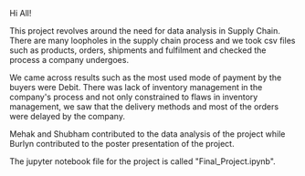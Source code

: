 Hi All!

This project revolves around the need for data analysis in Supply Chain. There are many loopholes in the supply chain process and we took csv files such as products, orders, shipments and fulfilment and checked the process a company undergoes.

We came across results such as the most used mode of payment by the buyers were Debit. There was lack of inventory management in the company's process and not only constrained to flaws in inventory management, we saw that the delivery methods and most of the orders were delayed by the company.

Mehak and Shubham contributed to the data analysis of the project while Burlyn contributed to the poster presentation of the project.

The jupyter notebook file for the project is called "Final_Project.ipynb".

```python

```
